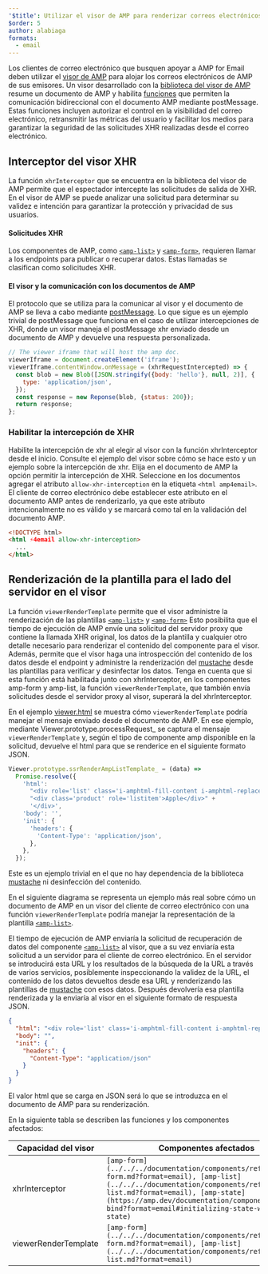 ```yaml
---
'$title': Utilizar el visor de AMP para renderizar correos electrónicos
$order: 5
author: alabiaga
formats:
  - email
---
```


Los clientes de correo electrónico que busquen apoyar a AMP for Email deben utilizar el [visor de AMP](https://github.com/ampproject/amphtml/blob/main/extensions/amp-viewer-integration/integrating-viewer-with-amp-doc-guide.md) para alojar los correos electrónicos de AMP de sus emisores. Un visor desarrollado con la [biblioteca del visor de AMP](https://github.com/ampproject/amphtml/tree/main/extensions/amp-viewer-integration) resume un documento de AMP y habilita [funciones](https://github.com/ampproject/amphtml/blob/main/extensions/amp-viewer-integration/CAPABILITIES.md) que permiten la comunicación bidireccional con el documento AMP mediante postMessage. Estas funciones incluyen autorizar el control en la visibilidad del correo electrónico, retransmitir las métricas del usuario y facilitar los medios para garantizar la seguridad de las solicitudes XHR realizadas desde el correo electrónico.

## Interceptor del visor XHR

La función `xhrInterceptor` que se encuentra en la biblioteca del visor de AMP permite que el espectador intercepte las solicitudes de salida de XHR. En el visor de AMP se puede analizar una solicitud para determinar su validez e intención para garantizar la protección y privacidad de sus usuarios.

#### Solicitudes XHR

Los componentes de AMP, como [`<amp-list>`](../../../documentation/components/reference/amp-list.md?format=email) y [`<amp-form>`](../../../documentation/components/reference/amp-form.md?format=email), requieren llamar a los endpoints para publicar o recuperar datos. Estas llamadas se clasifican como solicitudes XHR.

#### El visor y la comunicación con los documentos de AMP

El protocolo que se utiliza para la comunicar al visor y el documento de AMP se lleva a cabo mediante [postMessage](https://developer.mozilla.org/en-US/docs/Web/API/Window/postMessage). Lo que sigue es un ejemplo trivial de postMessage que funciona en el caso de utilizar intercepciones de XHR, donde un visor maneja el postMessage xhr enviado desde un documento de AMP y devuelve una respuesta personalizada.

```js
// The viewer iframe that will host the amp doc.
viewerIframe = document.createElement('iframe');
viewerIframe.contentWindow.onMessage = (xhrRequestIntercepted) => {
  const blob = new Blob([JSON.stringify({body: 'hello'}, null, 2)], {
    type: 'application/json',
  });
  const response = new Reponse(blob, {status: 200});
  return response;
};
```

### Habilitar la intercepción de XHR

Habilite la intercepción de xhr al elegir al visor con la función xhrInterceptor desde el inicio. Consulte el ejemplo del visor sobre cómo se hace esto y un ejemplo sobre la intercepción de xhr. Elija en el documento de AMP la opción permitir la intercepción de XHR. Seleccione en los documentos agregar el atributo `allow-xhr-interception` en la etiqueta `<html amp4email>`. El cliente de correo electrónico debe establecer este atributo en el documento AMP antes de renderizarlo, ya que este atributo intencionalmente no es válido y se marcará como tal en la validación del documento AMP.

```html
<!DOCTYPE html>
<html ⚡4email allow-xhr-interception>
  ...
</html>
```

## Renderización de la plantilla para el lado del servidor en el visor

La función `viewerRenderTemplate` permite que el visor administre la renderización de las plantillas [`<amp-list>`](../../../documentation/components/reference/amp-list.md?format=email) y [`<amp-form>`](../../../documentation/components/reference/amp-form.md?format=email) Esto posibilita que el tiempo de ejecución de AMP envíe una solicitud del servidor proxy que contiene la llamada XHR original, los datos de la plantilla y cualquier otro detalle necesario para renderizar el contenido del componente para el visor. Además, permite que el visor haga una introspección del contenido de los datos desde el endpoint y administre la renderización del [mustache](https://mustache.github.io/) desde las plantillas para verificar y desinfectar los datos. Tenga en cuenta que si esta función está habilitada junto con xhrInterceptor, en los componentes amp-form y amp-list, la función `viewerRenderTemplate`, que también envía solicitudes desde el servidor proxy al visor, superará la del xhrInterceptor.

En el ejemplo [viewer.html](https://github.com/ampproject/amphtml/blob/main/examples/viewer.html) se muestra cómo `viewerRenderTemplate` podría manejar el mensaje enviado desde el documento de AMP. En ese ejemplo, mediante Viewer.prototype.processRequest\_ se captura el mensaje `viewerRenderTemplate` y, según el tipo de componente amp disponible en la solicitud, devuelve el html para que se renderice en el siguiente formato JSON.

```js
Viewer.prototype.ssrRenderAmpListTemplate_ = (data) =>
  Promise.resolve({
    'html':
      "<div role='list' class='i-amphtml-fill-content i-amphtml-replaced-content'>" +
      "<div class='product' role='listitem'>Apple</div>" +
      '</div>',
    'body': '',
    'init': {
      'headers': {
        'Content-Type': 'application/json',
      },
    },
  });
```

Este es un ejemplo trivial en el que no hay dependencia de la biblioteca [mustache](https://mustache.github.io/) ni desinfección del contenido.

En el siguiente diagrama se representa un ejemplo más real sobre cómo un documento de AMP en un visor del cliente de correo electrónico con una función `viewerRenderTemplate` podría manejar la representación de la plantilla [`<amp-list>`](../../../documentation/components/reference/amp-list.md?format=email).

<amp-img alt="Viewer render template diagram" layout="responsive" width="372" height="279" src="/static/img/docs/viewer_render_template_diagram.png"></amp-img>

El tiempo de ejecución de AMP enviaría la solicitud de recuperación de datos del componente [`<amp-list>`](../../../documentation/components/reference/amp-list.md?format=email) al visor, que a su vez enviaría esta solicitud a un servidor para el cliente de correo electrónico. En el servidor se introducirá esta URL y los resultados de la búsqueda de la URL a través de varios servicios, posiblemente inspeccionando la validez de la URL, el contenido de los datos devueltos desde esa URL y renderizando las plantillas de [mustache](https://mustache.github.io/) con esos datos. Después devolvería esa plantilla renderizada y la enviaría al visor en el siguiente formato de respuesta JSON.

```json
{
  "html": "<div role='list' class='i-amphtml-fill-content i-amphtml-replaced-content'> <div class='product' role='listitem'>List item 1</div> <div class='product' role='listitem'>List item 2</div> </div>",
  "body": "",
  "init": {
    "headers": {
      "Content-Type": "application/json"
    }
  }
}
```

El valor html que se carga en JSON será lo que se introduzca en el documento de AMP para su renderización.

En la siguiente tabla se describen las funciones y los componentes afectados:

<table>
  <thead>
    <tr>
      <th width="30%">Capacidad del visor</th>
      <th>Componentes afectados</th>
    </tr>
  </thead>
  <tbody>
    <tr>
      <td>xhrInterceptor</td>
      <td><code>[amp-form](../../../documentation/components/reference/amp-form.md?format=email), [amp-list](../../../documentation/components/reference/amp-list.md?format=email), [amp-state](https://amp.dev/documentation/components/amp-bind?format=email#initializing-state-with-amp-state)</code></td>
    </tr>
     <tr>
       <td>viewerRenderTemplate</td>
       <td><code>[amp-form](../../../documentation/components/reference/amp-form.md?format=email), [amp-list](../../../documentation/components/reference/amp-list.md?format=email)</code></td>
    </tr>
  </tbody>
</table>
